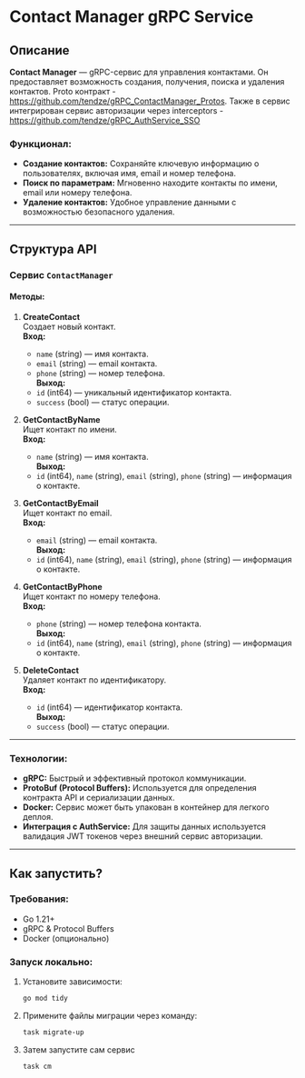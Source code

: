 # Contact Manager gRPC Service

## Описание

**Contact Manager** — gRPC-сервис для управления контактами. Он предоставляет возможность создания, получения, поиска и удаления контактов.
Proto контракт - https://github.com/tendze/gRPC_ContactManager_Protos. Также в сервис интегрирован сервис авторизации через interceptors - https://github.com/tendze/gRPC_AuthService_SSO

### Функционал:
- **Создание контактов:** Сохраняйте ключевую информацию о пользователях, включая имя, email и номер телефона.
- **Поиск по параметрам:** Мгновенно находите контакты по имени, email или номеру телефона.
- **Удаление контактов:** Удобное управление данными с возможностью безопасного удаления.

---

## Структура API

### Сервис `ContactManager`

#### Методы:
1. **CreateContact**  
   Создает новый контакт.  
   **Вход:**
    - `name` (string) — имя контакта.
    - `email` (string) — email контакта.
    - `phone` (string) — номер телефона.  
      **Выход:**
    - `id` (int64) — уникальный идентификатор контакта.
    - `success` (bool) — статус операции.

2. **GetContactByName**  
   Ищет контакт по имени.  
   **Вход:**
    - `name` (string) — имя контакта.  
      **Выход:**
    - `id` (int64), `name` (string), `email` (string), `phone` (string) — информация о контакте.

3. **GetContactByEmail**  
   Ищет контакт по email.  
   **Вход:**
    - `email` (string) — email контакта.  
      **Выход:**
    - `id` (int64), `name` (string), `email` (string), `phone` (string) — информация о контакте.

4. **GetContactByPhone**  
   Ищет контакт по номеру телефона.  
   **Вход:**
    - `phone` (string) — номер телефона контакта.  
      **Выход:**
    - `id` (int64), `name` (string), `email` (string), `phone` (string) — информация о контакте.

5. **DeleteContact**  
   Удаляет контакт по идентификатору.  
   **Вход:**
    - `id` (int64) — идентификатор контакта.  
      **Выход:**
    - `success` (bool) — статус операции.

---

### Технологии:
- **gRPC:** Быстрый и эффективный протокол коммуникации.
- **ProtoBuf (Protocol Buffers):** Используется для определения контракта API и сериализации данных.
- **Docker:** Сервис может быть упакован в контейнер для легкого деплоя.
- **Интеграция с AuthService:** Для защиты данных используется валидация JWT токенов через внешний сервис авторизации.

---

## Как запустить?

### Требования:
- Go 1.21+
- gRPC & Protocol Buffers
- Docker (опционально)

### Запуск локально:
1. Установите зависимости:
   ```bash
   go mod tidy
2. Примените файлы миграции через команду:
   ```bash
   task migrate-up
3. Затем запустите сам сервис
    ```bash
   task cm